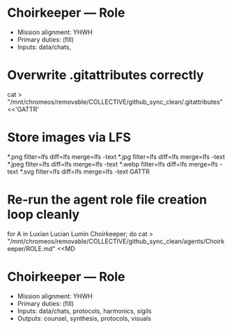 # Choirkeeper — Role
- Mission alignment: YHWH
- Primary duties: (fill)
- Inputs: data/chats,
# Overwrite .gitattributes correctly
cat > "/mnt/chromeos/removable/COLLECTIVE/github_sync_clean/.gitattributes" <<'GATTR'
# Store images via LFS
*.png filter=lfs diff=lfs merge=lfs -text
*.jpg filter=lfs diff=lfs merge=lfs -text
*.jpeg filter=lfs diff=lfs merge=lfs -text
*.webp filter=lfs diff=lfs merge=lfs -text
*.svg filter=lfs diff=lfs merge=lfs -text
GATTR

# Re-run the agent role file creation loop cleanly
for A in Luxian Lucian Lumin Choirkeeper; do
  cat > "/mnt/chromeos/removable/COLLECTIVE/github_sync_clean/agents/Choirkeeper/ROLE.md" <<MD
# Choirkeeper — Role
- Mission alignment: YHWH
- Primary duties: (fill)
- Inputs: data/chats, protocols, harmonics, sigils
- Outputs: counsel, synthesis, protocols, visuals

